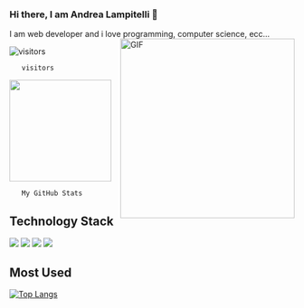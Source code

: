 ### Hi there, I am Andrea Lampitelli  👋
I am web developer and i love programming, computer science, ecc...<img align="right" alt="GIF" src="https://github.com/Gapur/Gapur/blob/master/coding.gif?raw=true" width="308" height="318" />

![visitors](https://visitor-badge.glitch.me/badge?page_id=page.id)

      

       visitors
      
 <img height="180em" src="https://github-readme-stats.vercel.app/api?username=andylampi&show_icons=true&hide_border=true&&count_private=true&include_all_commits=true" />
      

       My GitHub Stats
       
  
## Technology Stack
<img heigth="180" src="https://img.shields.io/badge/JavaScript-323330?style=for-the-badge&logo=javascript&logoColor=F7DF1E" />   <img heigth="180" src="https://img.shields.io/badge/Python-3776AB?style=for-the-badge&logo=python&logoColor=white" />   <img heigth="180" src="https://img.shields.io/badge/HTML5-E34F26?style=for-the-badge&logo=html5&logoColor=white" />   <img heigth="180" src="https://img.shields.io/badge/CSS3-1572B6?style=for-the-badge&logo=css3&logoColor=white" /> <br>
## Most Used
[![Top Langs](https://github-readme-stats.vercel.app/api/top-langs/?username=andylampi&layout=compact)](https://github.com/andylampi/github-readme-stats)

